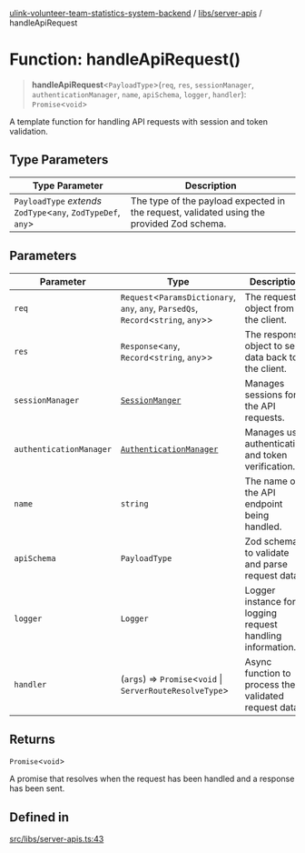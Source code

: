 [ulink-volunteer-team-statistics-system-backend](../wiki/Home) / [libs/server-apis](../wiki/libs.server-apis) / handleApiRequest

# Function: handleApiRequest()

> **handleApiRequest**\<`PayloadType`\>(`req`, `res`, `sessionManager`, `authenticationManager`, `name`, `apiSchema`, `logger`, `handler`): `Promise`\<`void`\>

A template function for handling API requests with session and token validation.

## Type Parameters

| Type Parameter | Description |
| ------ | ------ |
| `PayloadType` *extends* `ZodType`\<`any`, `ZodTypeDef`, `any`\> | The type of the payload expected in the request, validated using the provided Zod schema. |

## Parameters

| Parameter | Type | Description |
| ------ | ------ | ------ |
| `req` | `Request`\<`ParamsDictionary`, `any`, `any`, `ParsedQs`, `Record`\<`string`, `any`\>\> | The request object from the client. |
| `res` | `Response`\<`any`, `Record`\<`string`, `any`\>\> | The response object to send data back to the client. |
| `sessionManager` | [`SessionManger`](../wiki/libs.session-manager.Class.SessionManger) | Manages sessions for the API requests. |
| `authenticationManager` | [`AuthenticationManager`](../wiki/libs.authentication-manager.Class.AuthenticationManager) | Manages user authentication and token verification. |
| `name` | `string` | The name of the API endpoint being handled. |
| `apiSchema` | `PayloadType` | Zod schema to validate and parse request data. |
| `logger` | `Logger` | Logger instance for logging request handling information. |
| `handler` | (`args`) => `Promise`\<`void` \| `ServerRouteResolveType`\> | Async function to process the validated request data. |

## Returns

`Promise`\<`void`\>

A promise that resolves when the request has been handled and a response has been sent.

## Defined in

[src/libs/server-apis.ts:43](https://github.com/Ulink-Volunteer-Team/statistics-system/blob/main/src/libs/server-apis.ts#L43)
